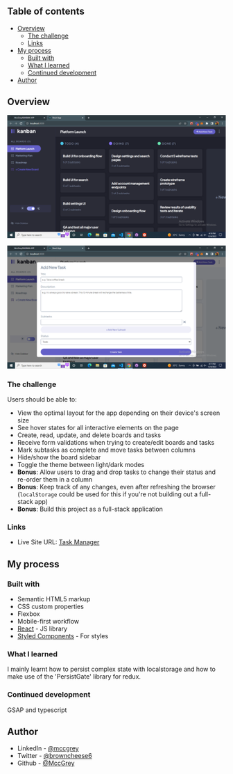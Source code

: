 ## Table of contents

- [Overview](#overview)
  - [The challenge](#the-challenge)
  - [Links](#links)
- [My process](#my-process)
  - [Built with](#built-with)
  - [What I learned](#what-i-learned)
  - [Continued development](#continued-development)
- [Author](#author)

## Overview

![Algorithm schema](demo1.png)

![Algorithm schema](demo2.png)

### The challenge

Users should be able to:

- View the optimal layout for the app depending on their device's screen size
- See hover states for all interactive elements on the page
- Create, read, update, and delete boards and tasks
- Receive form validations when trying to create/edit boards and tasks
- Mark subtasks as complete and move tasks between columns
- Hide/show the board sidebar
- Toggle the theme between light/dark modes
- **Bonus**: Allow users to drag and drop tasks to change their status and re-order them in a column
- **Bonus**: Keep track of any changes, even after refreshing the browser (`localStorage` could be used for this if you're not building out a full-stack app)
- **Bonus**: Build this project as a full-stack application

### Links

- Live Site URL: [Task Manager](https://tomi-task-manager.netlify.app/)

## My process

### Built with

- Semantic HTML5 markup
- CSS custom properties
- Flexbox
- Mobile-first workflow
- [React](https://reactjs.org/) - JS library
- [Styled Components](https://styled-components.com/) - For styles

### What I learned

I mainly learnt how to persist complex state with localstorage and how to make use of the 'PersistGate' library for redux.

### Continued development

GSAP and typescript

## Author

- LinkedIn - [@mccgrey](https://www.linkedin.com/in/mccgrey)
- Twitter - [@browncheese6](https://www.twitter.com/browncheese6)
- Github - [@MccGrey](https://github.com/MccGrey)
